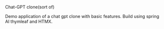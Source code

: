 Chat-GPT clone(sort of)

Demo application of a chat gpt clone with basic features.
Build using spring AI thymleaf and HTMX.
